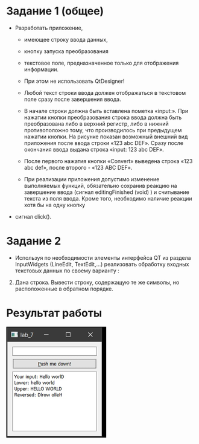 # Задание 1 (общее)

- Разработать приложение,

  - имеющее строку ввода данных,
  - кнопку запуска преобразования
  - текстовое поле, предназначенное только для отображения информации.
  - При этом не использовать QtDesigner!
  - Любой текст строки ввода должен отображаться в текстовом поле сразу после
    завершения ввода.
  - В начале строки должна быть вставлена пометка «input:». При нажатии кнопки
    преобразования строка ввода должна быть преобразована либо в верхний регистр, либо в нижний
    противоположно тому, что производилось при предыдущем нажатии кнопки.
    На рисунке показан возможный внешний вид приложения после
    ввода строки «123 abc DEF». Сразу после окончания ввода выдана
    строка «input: 123 abc DEF».
  - После первого нажатия кнопки
    «Convert» выведена строка «123 abc def», после второго - «123
    ABC DEF».

  - При реализации приложения допустимо изменение выполняемых
    функций, обязательно сохранив реакцию на завершение ввода
    (сигнал editingFinished (void) ) и считывание текста из поля ввода.
    Кроме того, необходимо наличие реакции хотя бы на одну кнопку

- сигнал click().

# Задание 2

- Используя по необходимости элементы интерфейса QT из раздела InputWidgets (LineEdit,
  TextEdit,…) реализовать обработку входных текстовых данных по своему варианту :

2. Дана строка. Вывести строку, содержащую те же символы, но расположенные в обратном
   порядке.

# Результат работы

![](./result.jpg)
